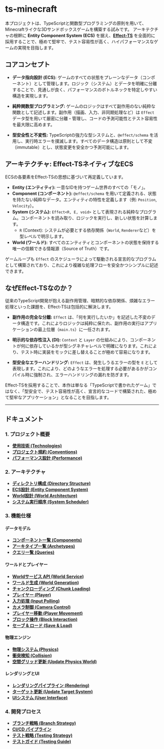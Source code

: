 # ts-minecraft

本プロジェクトは、TypeScriptと関数型プログラミングの原則を用いて、Minecraftライクな3Dサンドボックスゲームを構築する試みです。
アーキテクチャの根幹に **Entity Component System (ECS)** を据え、**[Effect-TS](https://effect.website/)** を全面的に採用することで、極めて堅牢で、テスト容易性が高く、ハイパフォーマンスなゲームの実現を目指します。

## コアコンセプト

- **データ指向設計 (ECS):** ゲームのすべての状態をプレーンなデータ（コンポーネント）として管理します。ロジック（システム）とデータを明確に分離することで、見通しが良く、パフォーマンスのボトルネックを特定しやすい構造を実現します。

- **純粋関数型プログラミング:** ゲームのロジックはすべて副作用のない純粋な関数として記述します。副作用（描画、入力、非同期処理など）は `Effect` データ型を用いて厳密に分離・管理し、コードの予測可能性とテスト容易性を最大限に高めます。

- **型安全性と不変性:** TypeScriptの強力な型システムと、`@effect/schema` を活用し、実行時エラーを撲滅します。すべてのデータ構造は原則として不変（immutable）とし、状態変更を安全かつ予測可能にします。

## アーキテクチャ: Effect-TSネイティブなECS

ECSの各要素をEffect-TSの思想に基づいて再定義しています。

- **Entity (エンティティ):** 一意なIDを持つゲーム世界のすべての「モノ」。
- **Component (コンポーネント):** `@effect/schema` を用いて定義される、状態を持たない純粋なデータ。エンティティの特性を定義します（例: `Position`, `Velocity`）。
- **System (システム):** `Effect<R, E, void>` として表現される純粋なプログラム。コンポーネントを読み取り、ロジックを実行し、新しい状態を計算します。
  - `R` (Context): システムが必要とする依存関係（`World`, `Renderer`など）を型レベルで明示します。
- **World (ワールド):** すべてのエンティティとコンポーネントの状態を保持する唯一の信頼できる情報源（Source of Truth）です。

ゲームループも `Effect` のスケジューラによって駆動される宣言的なプログラムとして構築されており、これにより複雑な処理フローを安全かつシンプルに記述できます。

## なぜEffect-TSなのか？

従来のTypeScript開発が抱える副作用管理、暗黙的な依存関係、煩雑なエラー処理といった課題を、Effect-TSは包括的に解決します。

- **副作用の完全な分離:** `Effect` は、「何を実行したいか」を記述した不変のデータ構造です。これによりロジックは純粋に保たれ、副作用の実行はアプリケーションの最上位層（`main.ts`）に一任されます。

- **明示的な依存性注入 (DI):** `Context` と `Layer` の仕組みにより、コンポーネントが何に依存しているかが型シグネチャレベルで明確になります。これにより、テスト時に実装をモックに差し替えることが極めて容易になります。

- **型安全なエラーハンドリング:** `Effect` は、発生しうるエラーの型を `E` として表現します。これにより、どのようなエラーを処理する必要があるかがコンパイル時に強制され、エラーハンドリングの漏れを防ぎます。

Effect-TSを採用することで、本作は単なる「TypeScriptで書かれたゲーム」ではなく、「型安全で、テスト容易性が高く、宣言的なコードで構築された、極めて堅牢なアプリケーション」となることを目指します。

---

## ドキュメント

### 1. プロジェクト概要

- [**使用技術 (Technologies)**](./project/technologies.md)
- [**プロジェクト規約 (Conventions)**](./project/conventions.md)
- [**パフォーマンス設計 (Performance)**](./project/performance.md)

### 2. アーキテクチャ

- [**ディレクトリ構成 (Directory Structure)**](./architecture/directory_structure.md)
- [**ECS設計 (Entity Component System)**](./architecture/ecs.md)
- [**World設計 (World Architecture)**](./architecture/world.md)
- [**システム実行順序 (System Scheduler)**](./architecture/system-scheduler.md)

### 3. 機能仕様

#### データモデル
- [**コンポーネント一覧 (Components)**](./features/components-list.md)
- [**アーキタイプ一覧 (Archetypes)**](./features/archetypes-list.md)
- [**クエリ一覧 (Queries)**](./features/queries-list.md)

#### ワールドとプレイヤー
- [**Worldサービス API (World Service)**](./features/world.md)
- [**ワールド生成 (World Generation)**](./features/world-generation.md)
- [**チャンクローディング (Chunk Loading)**](./features/chunk-loading.md)
- [**プレイヤー (Player)**](./features/player.md)
- [**入力処理 (Input Polling)**](./features/input-polling.md)
- [**カメラ制御 (Camera Control)**](./features/camera-control.md)
- [**プレイヤー移動 (Player Movement)**](./features/player-movement.md)
- [**ブロック操作 (Block Interaction)**](./features/block-interaction.md)
- [**セーブ & ロード (Save & Load)**](./features/save_load.md)

#### 物理エンジン
- [**物理システム (Physics)**](./features/physics.md)
- [**衝突検知 (Collision)**](./features/collision.md)
- [**空間グリッド更新 (Update Physics World)**](./features/update-physics-world.md)

#### レンダリングとUI
- [**レンダリングパイプライン (Rendering)**](./features/rendering.md)
- [**ターゲット更新 (Update Target System)**](./features/update-target-system.md)
- [**UIシステム (User Interface)**](./features/ui.md)

### 4. 開発プロセス

- [**ブランチ戦略 (Branch Strategy)**](./project/branch-strategy.md)
- [**CI/CD パイプライン**](./project/cicd.md)
- [**テスト戦略 (Testing Strategy)**](./project/testing-strategy.md)
- [**テストガイド (Testing Guide)**](./project/testing.md)
